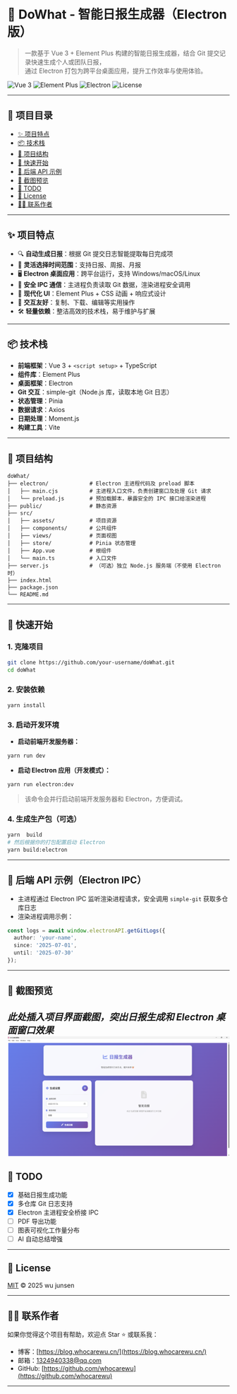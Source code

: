 
# 🚀 DoWhat - 智能日报生成器（Electron 版）

> 一款基于 Vue 3 + Element Plus 构建的智能日报生成器，结合 Git 提交记录快速生成个人或团队日报，  
> 通过 Electron 打包为跨平台桌面应用，提升工作效率与使用体验。

![Vue 3](https://img.shields.io/badge/Vue-3.x-42b883?logo=vue.js)
![Element Plus](https://img.shields.io/badge/Element--Plus-2.x-blue?logo=element)
![Electron](https://img.shields.io/badge/Electron-23.x-blueviolet?logo=electron)
![License](https://img.shields.io/badge/license-MIT-green)

---

## 📖 项目目录

- [✨ 项目特点](#-项目特点)
- [📦 技术栈](#-技术栈)
- [📂 项目结构](#-项目结构)
- [🚀 快速开始](#-快速开始)
- [🧩 后端 API 示例](#-后端-api-示例)
- [📸 截图预览](#-截图预览)
- [📌 TODO](#-todo)
- [📄 License](#-license)
- [🙋‍♂️ 联系作者](#-联系作者)

---

## ✨ 项目特点

- 🔍 **自动生成日报**：根据 Git 提交日志智能提取每日完成项  
- 📅 **灵活选择时间范围**：支持日报、周报、月报  
- 🖥️ **Electron 桌面应用**：跨平台运行，支持 Windows/macOS/Linux  
- 🔐 **安全 IPC 通信**：主进程负责读取 Git 数据，渲染进程安全调用  
- 🎨 **现代化 UI**：Element Plus + CSS 动画 + 响应式设计  
- 🧠 **交互友好**：复制、下载、编辑等实用操作  
- 🛠️ **轻量依赖**：整洁高效的技术栈，易于维护与扩展  

---

## 📦 技术栈

- **前端框架**：Vue 3 + `<script setup>` + TypeScript  
- **组件库**：Element Plus  
- **桌面框架**：Electron  
- **Git 交互**：simple-git（Node.js 库，读取本地 Git 日志）  
- **状态管理**：Pinia  
- **数据请求**：Axios  
- **日期处理**：Moment.js  
- **构建工具**：Vite  

---

## 📂 项目结构

```
doWhat/
├── electron/             # Electron 主进程代码及 preload 脚本
│   ├── main.cjs          # 主进程入口文件，负责创建窗口及处理 Git 请求
│   └── preload.js        # 预加载脚本，暴露安全的 IPC 接口给渲染进程
├── public/               # 静态资源
├── src/
│   ├── assets/           # 项目资源
│   ├── components/       # 公共组件
│   ├── views/            # 页面视图
│   ├── store/            # Pinia 状态管理
│   ├── App.vue           # 根组件
│   └── main.ts           # 入口文件
├── server.js             # （可选）独立 Node.js 服务端（不使用 Electron 时）
├── index.html
├── package.json
└── README.md
```

---

## 🚀 快速开始

### 1. 克隆项目

```bash
git clone https://github.com/your-username/doWhat.git
cd doWhat
```

### 2. 安装依赖

```bash
yarn install
```

### 3. 启动开发环境

- **启动前端开发服务器：**

```bash
yarn run dev
```

- **启动 Electron 应用（开发模式）：**

```bash
yarn run electron:dev
```

> 该命令会并行启动前端开发服务器和 Electron，方便调试。

### 4. 生成生产包（可选）

```bash
yarn  build
# 然后根据你的打包配置启动 Electron
yarn build:electron 
```

---

## 🧩 后端 API 示例（Electron IPC）

- 主进程通过 Electron IPC 监听渲染进程请求，安全调用 `simple-git` 获取多仓库日志  
- 渲染进程调用示例：

```ts
const logs = await window.electronAPI.getGitLogs({
  author: 'your-name',
  since: '2025-07-01',
  until: '2025-07-30'
});
```

---

## 📸 截图预览

*此处插入项目界面截图，突出日报生成和 Electron 桌面窗口效果*
![alt text](image.png)
---

## 📌 TODO

- [x] 基础日报生成功能  
- [x] 多仓库 Git 日志支持  
- [x] Electron 主进程安全桥接 IPC  
- [ ] PDF 导出功能  
- [ ] 图表可视化工作量分布  
- [ ] AI 自动总结增强  

---

## 📄 License

[MIT](./LICENSE) © 2025 wu junsen

---

## 🙋‍♂️ 联系作者

如果你觉得这个项目有帮助，欢迎点 Star ⭐ 或联系我：

- 博客：[https://blog.whocarewu.cn/](https://blog.whocarewu.cn/)  
- 邮箱：1324940338@qq.com  
- GitHub: [https://github.com/whocarewu](https://github.com/whocarewu)

---

